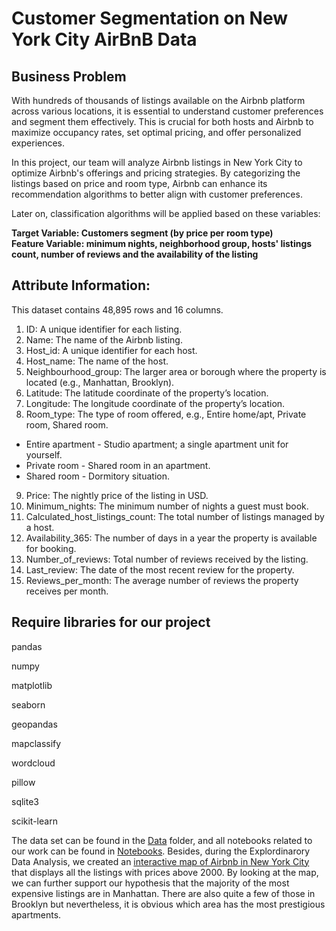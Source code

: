 # Customer Segmentation on New York City AirBnB Data
## Business Problem
With hundreds of thousands of listings available on the Airbnb platform across various locations, it is essential to understand customer preferences and segment them effectively. This is crucial for both hosts and Airbnb to maximize occupancy rates, set optimal pricing, and offer personalized experiences.

In this project, our team will analyze Airbnb listings in New York City to optimize Airbnb's offerings and pricing strategies. By categorizing the listings based on price and room type, Airbnb can enhance its recommendation algorithms to better align with customer preferences.


Later on, classification algorithms will be applied based on these variables:

**Target Variable: Customers segment (by price per room type) <br>
Feature Variable: minimum nights, neighborhood group, hosts' listings count, number of reviews and the availability of the listing**
## Attribute Information:

This dataset contains 48,895 rows and 16 columns.

1. ID: A unique identifier for each listing.
2. Name: The name of the Airbnb listing.
3. Host_id: A unique identifier for each host.
4. Host_name: The name of the host.
5. Neighbourhood_group: The larger area or borough where the property is located (e.g., Manhattan, Brooklyn).
6. Latitude: The latitude coordinate of the property’s location.
7. Longitude: The longitude coordinate of the property’s location.
8. Room_type: The type of room offered, e.g., Entire home/apt, Private room, Shared room. <br>
  *   Entire apartment - Studio apartment; a single apartment unit for yourself.
  *   Private room - Shared room in an apartment.
  *   Shared room - Dormitory situation.
9. Price: The nightly price of the listing in USD.
10. Minimum_nights: The minimum number of nights a guest must book.
11. Calculated_host_listings_count: The total number of listings managed by a host.
12. Availability_365: The number of days in a year the property is available for booking.
13. Number_of_reviews: Total number of reviews received by the listing.
14. Last_review: The date of the most recent review for the property.
15. Reviews_per_month: The average number of reviews the property receives per month.

## Require libraries for our project
pandas

numpy

matplotlib

seaborn

geopandas

mapclassify

wordcloud

pillow

sqlite3

scikit-learn


The data set can be found in the [Data](https://github.com/dpchi12/Customer_Segment_NYC_Airbnb_python/tree/main/Data) folder, and all notebooks related to our work can be found in [Notebooks](https://github.com/dpchi12/Customer_Segment_NYC_Airbnb_python/tree/main/Notebooks). 
Besides, during the Explordinarory Data Analysis, we created an [interactive map of Airbnb in New York City](https://dpchi12.github.io/Customer_Segment_NYC_Airbnb_python/airbnb_nyc_interactive_map.html) that displays all the listings with prices above 2000. By looking at the map, we can further support our hypothesis that the majority of the most expensive listings are in Manhattan. There are also quite a few of those in Brooklyn but nevertheless, it is obvious which area has the most prestigious apartments. 

